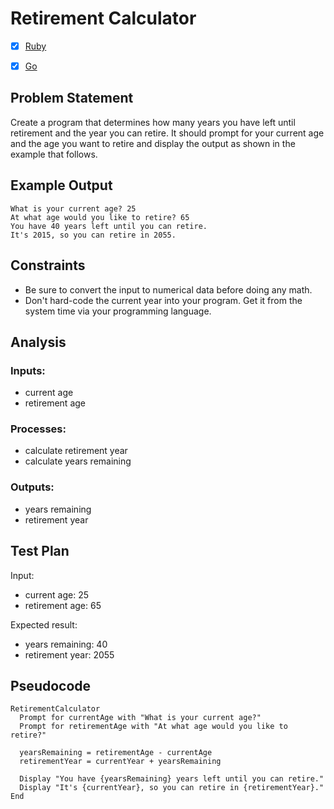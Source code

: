 # Retirement Calculator

 * [x] [Ruby](ruby/)
 * [x] [Go](go/)


## Problem Statement

Create a program that determines how many years you have left until retirement
and the year you can retire. It should prompt for your current age and the age
you want to retire and display the output as shown in the example that follows.


## Example Output

```
What is your current age? 25
At what age would you like to retire? 65
You have 40 years left until you can retire.
It's 2015, so you can retire in 2055.
```


## Constraints

 * Be sure to convert the input to numerical data before doing any math.
 * Don't hard-code the current year into your program. Get it from the system
   time via your programming language.


## Analysis


### Inputs: 

 * current age
 * retirement age


### Processes:

 * calculate retirement year
 * calculate years remaining


### Outputs:

 * years remaining
 * retirement year


## Test Plan

Input:
 * current age: 25
 * retirement age: 65

Expected result:
 * years remaining: 40
 * retirement year: 2055


## Pseudocode

```
RetirementCalculator
  Prompt for currentAge with "What is your current age?"
  Prompt for retirementAge with "At what age would you like to retire?"

  yearsRemaining = retirementAge - currentAge
  retirementYear = currentYear + yearsRemaining

  Display "You have {yearsRemaining} years left until you can retire."
  Display "It's {currentYear}, so you can retire in {retirementYear}."
End
```
